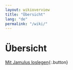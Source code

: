 ```yaml
---
layout: wikioverview
title: "Übersicht"
lang: "de"
permalink: "/wiki/"
---
```

# Übersicht
[Mit Jamulus loslegen](https://jamulus.io/de/wiki/Getting-Started){:.button}
